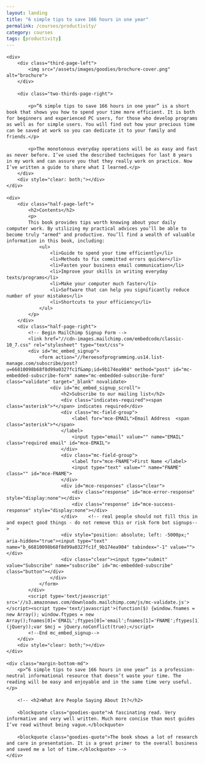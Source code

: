 ```yaml
---
layout: landing
title: "6 simple tips to save 166 hours in one year"
permalink: /courses/productivity/
category: courses
tags: [productivity]
---
```


<div class="landing-container">
    <div class="margin-top-lg"></div>

    <div>
        <div class="third-page-left">
            <img src="/assets/images/goodies/brochure-cover.png" alt="brochure">
        </div>

        <div class="two-thirds-page-right">

            <p>“6 simple tips to save 166 hours in one year” is a short book that shows you how to spend your time more efficient. It is both for beginners and experienced PC users, for those who develop programs as well as for simple users. You will find out how your precious time can be saved at work so you can dedicate it to your family and friends.</p>

            <p>The monotonous everyday operations will be as easy and fast as never before. I’ve used the described techniques for last 8 years in my work and can assure you that they really work on practice. Now I’ve written a guide to share what I learned.</p>
        </div>
        <div style="clear: both;"></div>
    </div>

    <div>
        <div class="half-page-left">
            <h2>Contents</h2>
            <p>
            This book provides tips worth knowing about your daily computer work. By utilizing my practical advices you’ll be able to become truly "armed" and productive. You’ll find a wealth of valuable information in this book, including:
                <ul>
                    <li>Guide to spend your time efficiently</li>
                    <li>Methods to fix committed errors quicker</li>
                    <li>Fasten your business email communication</li>
                    <li>Improve your skills in writing everyday texts/programs</li>
                    <li>Make your computer much faster</li>
                    <li>Software that can help you significantly reduce number of your mistakes</li>
                    <li>Shortcuts to your efficiency</li>
                </ul>
            </p>
        </div>
        <div class="half-page-right">
            <!-- Begin MailChimp Signup Form -->
            <link href="//cdn-images.mailchimp.com/embedcode/classic-10_7.css" rel="stylesheet" type="text/css">
            <div id="mc_embed_signup">
                <form action="//heroesofprogramming.us14.list-manage.com/subscribe/post?u=66810098b68f8d99a0327fc1f&amp;id=9b174ea904" method="post" id="mc-embedded-subscribe-form" name="mc-embedded-subscribe-form" class="validate" target="_blank" novalidate>
                    <div id="mc_embed_signup_scroll">
                        <h2>Subscribe to our mailing list</h2>
                        <div class="indicates-required"><span class="asterisk">*</span> indicates required</div>
                        <div class="mc-field-group">
                            <label for="mce-EMAIL">Email Address  <span class="asterisk">*</span>
                        </label>
                            <input type="email" value="" name="EMAIL" class="required email" id="mce-EMAIL">
                        </div>
                        <div class="mc-field-group">
                            <label for="mce-FNAME">First Name </label>
                            <input type="text" value="" name="FNAME" class="" id="mce-FNAME">
                        </div>
                        <div id="mce-responses" class="clear">
                            <div class="response" id="mce-error-response" style="display:none"></div>
                            <div class="response" id="mce-success-response" style="display:none"></div>
                        </div>    <!-- real people should not fill this in and expect good things - do not remove this or risk form bot signups-->
                        <div style="position: absolute; left: -5000px;" aria-hidden="true"><input type="text" name="b_66810098b68f8d99a0327fc1f_9b174ea904" tabindex="-1" value=""></div>
                        <div class="clear"><input type="submit" value="Subscribe" name="subscribe" id="mc-embedded-subscribe" class="button"></div>
                    </div>
                </form>
            </div>
            <script type='text/javascript' src='//s3.amazonaws.com/downloads.mailchimp.com/js/mc-validate.js'></script><script type='text/javascript'>(function($) {window.fnames = new Array(); window.ftypes = new Array();fnames[0]='EMAIL';ftypes[0]='email';fnames[1]='FNAME';ftypes[1]='text';fnames[2]='LNAME';ftypes[2]='text';}(jQuery));var $mcj = jQuery.noConflict(true);</script>
            <!--End mc_embed_signup-->
        </div>
        <div style="clear: both;"></div>
    </div>

    <div class="margin-bottom-md">
        <p>“6 simple tips to save 166 hours in one year” is a profession-neutral informational resource that doesn’t waste your time. The reading will be easy and enjoyable and in the same time very useful.</p>
        
        <!-- <h2>What Are People Saying About It?</h2>

        <blockquote class="goodies-quote">A fascinating read. Very informative and very well written. Much more concise than most guides I’ve read without being vague.</blockquote>

        <blockquote class="goodies-quote">The book shows a lot of research and care in presentation. It is a great primer to the overall business and saved me a lot of time.</blockquote> -->
    </div>
</div>